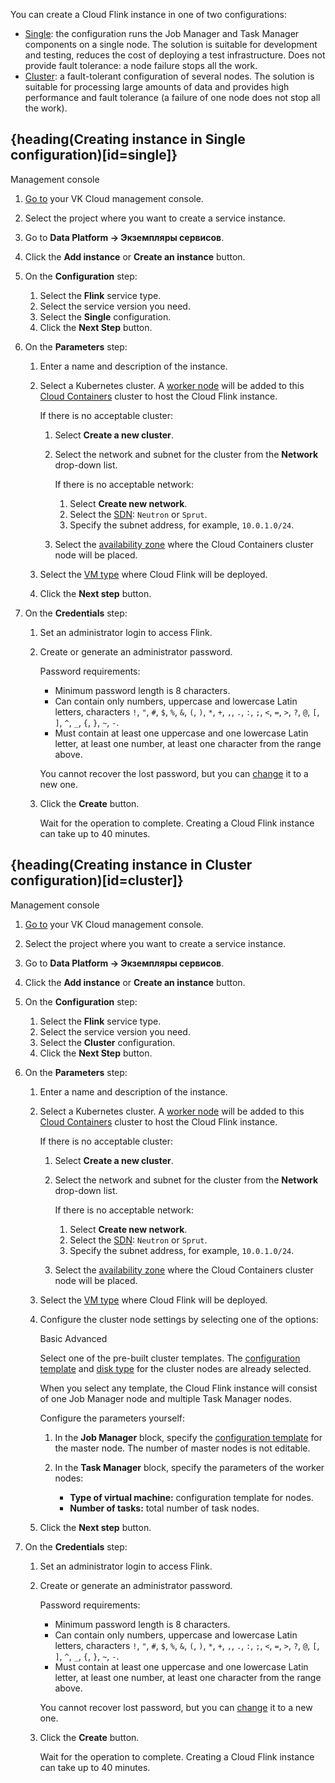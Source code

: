 You can create a Cloud Flink instance in one of two configurations:

- [Single](#single): the configuration runs the Job Manager and Task Manager components on a single node. The solution is suitable for development and testing, reduces the cost of deploying a test infrastructure. Does not provide fault tolerance: a node failure stops all the work.
- [Cluster](#cluster): a fault-tolerant configuration of several nodes. The solution is suitable for processing large amounts of data and provides high performance and fault tolerance (a failure of one node does not stop all the work).

## {heading(Creating instance in Single configuration)[id=single]}

<tabs>
<tablist>
<tab>Management console</tab>
</tablist>
<tabpanel>

1. [Go to](https://msk.cloud.vk.com/app/) your VK Cloud management console.
1. Select the project where you want to create a service instance.
1. Go to **Data Platform → Экземпляры сервисов**.
1. Click the **Add instance** or **Create an instance** button.
1. On the **Configuration** step:

   1. Select the **Flink** service type.
   1. Select the service version you need.
   1. Select the **Single** configuration.
   1. Click the **Next Step** button.

1. On the **Parameters** step:

   1. Enter a name and description of the instance.
   1. Select a Kubernetes cluster. A [worker node](/en/kubernetes/k8s) will be added to this [Cloud Containers](/en/kubernetes/k8s/concepts/architecture#cluster_topologies) cluster to host the Cloud Flink instance.
      
         If there is no acceptable cluster:

         1. Select **Create a new cluster**.
         1. Select the network and subnet for the cluster from the **Network** drop-down list.

            If there is no acceptable network:

            1. Select **Create new network**.
            1. Select the [SDN](/en/networks/vnet/concepts/architecture#sdns_used): `Neutron` or `Sprut`.
            1. Specify the subnet address, for example, `10.0.1.0/24`.
         1. Select the [availability zone](/en/intro/start/architecture#az) where the Cloud Containers cluster node will be placed.
   1. Select the [VM type](/en/computing/iaas/concepts/about#flavors) where Cloud Flink will be deployed.
   1. Click the **Next step** button.

1. On the **Credentials** step:

   1. Set an administrator login to access Flink.
   1. Create or generate an administrator password.

      Password requirements:

      - Minimum password length is 8 characters.
      - Can contain only numbers, uppercase and lowercase Latin letters, characters `!`, `"`, `#`, `$`, `%`, `&`, `(`, `)`, `*`, `+`, `,`, `.`, `:`, `;`, `<`, `=`, `>`, `?`, `@`, `[`, `]`, `^`, `_`, `{`, `}`, `~`, `-`.
      - Must contain at least one uppercase and one lowercase Latin letter, at least one number, at least one character from the range above.
      
      <info>

      You cannot recover the lost password, but you can [change](../manage#change_password) it to a new one.

      </info>

   1. Click the **Create** button.

      Wait for the operation to complete. Creating a Cloud Flink instance can take up to 40 minutes.

</tabpanel>
</tabs>

## {heading(Creating instance in Cluster configuration)[id=cluster]}

<tabs>
<tablist>
<tab>Management console</tab>
</tablist>
<tabpanel>

1. [Go to](https://msk.cloud.vk.com/app/) your VK Cloud management console.
1. Select the project where you want to create a service instance.
1. Go to **Data Platform → Экземпляры сервисов**.
1. Click the **Add instance** or **Create an instance** button.
1. On the **Configuration** step:

   1. Select the **Flink** service type.
   1. Select the service version you need.
   1. Select the **Cluster** configuration.
   1. Click the **Next Step** button.

1. On the **Parameters** step:

   1. Enter a name and description of the instance.
   1. Select a Kubernetes cluster. A [worker node](/en/kubernetes/k8s) will be added to this [Cloud Containers](/en/kubernetes/k8s/concepts/architecture#cluster_topologies) cluster to host the Cloud Flink instance.

      If there is no acceptable cluster:

      1. Select **Create a new cluster**.
      1. Select the network and subnet for the cluster from the **Network** drop-down list.

         If there is no acceptable network:

         1. Select **Create new network**.
         1. Select the [SDN](/en/networks/vnet/concepts/architecture#sdns_used): `Neutron` or `Sprut`.
         1. Specify the subnet address, for example, `10.0.1.0/24`.
      1. Select the [availability zone](/en/intro/start/architecture#az) where the Cloud Containers cluster node will be placed.
   1. Select the [VM type](/en/computing/iaas/concepts/about#flavors) where Cloud Flink will be deployed.
   1. Configure the cluster node settings by selecting one of the options:

      <tabs>
      <tablist>
      <tab>Basic</tab>
      <tab>Advanced</tab>
      </tablist>
      <tabpanel>

      Select one of the pre-built cluster templates. The [configuration template](/en/computing/iaas/concepts/about#flavors) and [disk type](/en/computing/iaas/concepts/about#disks) for the cluster nodes are already selected.

      When you select any template, the Cloud Flink instance will consist of one Job Manager node and multiple Task Manager nodes.

      </tabpanel>
      <tabpanel>

      Configure the parameters yourself:

      1. In the **Job Manager** block, specify the [configuration template](/en/computing/iaas/concepts/about#flavors) for the master node. The number of master nodes is not editable.
      1. In the **Task Manager** block, specify the parameters of the worker nodes:

         - **Type of virtual machine:** configuration template for nodes.
         - **Number of tasks:** total number of task nodes.

      </tabpanel>
      </tabs>
   
   1. Click the **Next step** button.

1. On the **Credentials** step:

   1. Set an administrator login to access Flink.
   1. Create or generate an administrator password.

      Password requirements:

      - Minimum password length is 8 characters.
      - Can contain only numbers, uppercase and lowercase Latin letters, characters `!`, `"`, `#`, `$`, `%`, `&`, `(`, `)`, `*`, `+`, `,`, `.`, `:`, `;`, `<`, `=`, `>`, `?`, `@`, `[`, `]`, `^`, `_`, `{`, `}`, `~`, `-`.
      - Must contain at least one uppercase and one lowercase Latin letter, at least one number, at least one character from the range above.

      <info>

      You cannot recover lost password, but you can [change](../manage#change_password) it to a new one.

      </info>

   1. Click the **Create** button.

      Wait for the operation to complete. Creating a Cloud Flink instance can take up to 40 minutes.

</tabpanel>
</tabs>
